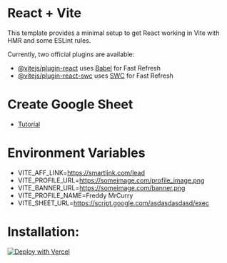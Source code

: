 # React + Vite

This template provides a minimal setup to get React working in Vite with HMR and some ESLint rules.

Currently, two official plugins are available:

- [@vitejs/plugin-react](https://github.com/vitejs/vite-plugin-react/blob/main/packages/plugin-react/README.md) uses [Babel](https://babeljs.io/) for Fast Refresh
- [@vitejs/plugin-react-swc](https://github.com/vitejs/vite-plugin-react-swc) uses [SWC](https://swc.rs/) for Fast Refresh

# Create Google Sheet

- [Tutorial](https://github.com/levinunnink/html-form-to-google-sheet)

# Environment Variables

- VITE_AFF_LINK=https://smartlink.com/lead
- VITE_PROFILE_URL=https://someimage.com/profile_image.png
- VITE_BANNER_URL=https://someimage.com/banner.png
- VITE_PROFILE_NAME=Freddy MrCurry
- VITE_SHEET_URL=https://script.google.com/asdasdasdasd/exec

# Installation:

[![Deploy with Vercel](https://vercel.com/button)](https://vercel.com/new/clone?repository-url=https://github.com/gnabatch/baiwo&env=VITE_AFF_LINK,VITE_PROFILE_NAME,VITE_PROFILE_URL,VITE_BANNER_URL,VITE_SHEET_URL)
